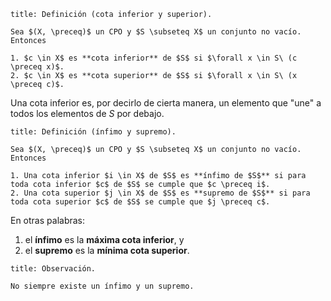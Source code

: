 ```ad-definition
title: Definición (cota inferior y superior).

Sea $(X, \preceq)$ un CPO y $S \subseteq X$ un conjunto no vacío. Entonces

1. $c \in X$ es **cota inferior** de $S$ si $\forall x \in S\ (c \preceq x)$.
2. $c \in X$ es **cota superior** de $S$ si $\forall x \in S\ (x \preceq c)$.

```

Una cota inferior es, por decirlo de cierta manera, un elemento que "une" a todos los elementos de $S$ por debajo.

```ad-definition
title: Definición (ínfimo y supremo).

Sea $(X, \preceq)$ un CPO y $S \subseteq X$ un conjunto no vacío. Entonces

1. Una cota inferior $i \in X$ de $S$ es **ínfimo de $S$** si para toda cota inferior $c$ de $S$ se cumple que $c \preceq i$.
2. Una cota superior $j \in X$ de $S$ es **supremo de $S$** si para toda cota superior $c$ de $S$ se cumple que $j \preceq c$.

```

En otras palabras:

1. el **ínfimo** es la **máxima cota inferior**, y
2. el **supremo** es la **mínima cota superior**.

```ad-note
title: Observación.

No siempre existe un ínfimo y un supremo.

```

